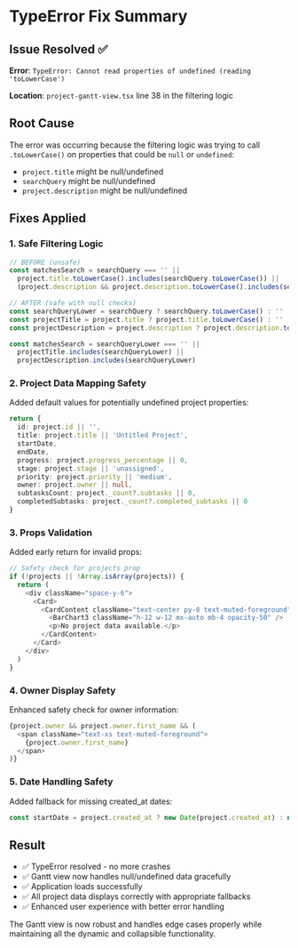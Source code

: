 # TypeError Fix Summary

## Issue Resolved ✅

**Error**: `TypeError: Cannot read properties of undefined (reading 'toLowerCase')`

**Location**: `project-gantt-view.tsx` line 38 in the filtering logic

## Root Cause
The error was occurring because the filtering logic was trying to call `.toLowerCase()` on properties that could be `null` or `undefined`:
- `project.title` might be null/undefined
- `searchQuery` might be null/undefined  
- `project.description` might be null/undefined

## Fixes Applied

### 1. **Safe Filtering Logic**
```typescript
// BEFORE (unsafe)
const matchesSearch = searchQuery === '' || 
  project.title.toLowerCase().includes(searchQuery.toLowerCase()) ||
  (project.description && project.description.toLowerCase().includes(searchQuery.toLowerCase()))

// AFTER (safe with null checks)
const searchQueryLower = searchQuery ? searchQuery.toLowerCase() : ''
const projectTitle = project.title ? project.title.toLowerCase() : ''
const projectDescription = project.description ? project.description.toLowerCase() : ''

const matchesSearch = searchQueryLower === '' || 
  projectTitle.includes(searchQueryLower) ||
  projectDescription.includes(searchQueryLower)
```

### 2. **Project Data Mapping Safety**
Added default values for potentially undefined project properties:
```typescript
return {
  id: project.id || '',
  title: project.title || 'Untitled Project',
  startDate,
  endDate,
  progress: project.progress_percentage || 0,
  stage: project.stage || 'unassigned',
  priority: project.priority || 'medium',
  owner: project.owner || null,
  subtasksCount: project._count?.subtasks || 0,
  completedSubtasks: project._count?.completed_subtasks || 0
}
```

### 3. **Props Validation**
Added early return for invalid props:
```typescript
// Safety check for projects prop
if (!projects || !Array.isArray(projects)) {
  return (
    <div className="space-y-6">
      <Card>
        <CardContent className="text-center py-8 text-muted-foreground">
          <BarChart3 className="h-12 w-12 mx-auto mb-4 opacity-50" />
          <p>No project data available.</p>
        </CardContent>
      </Card>
    </div>
  )
}
```

### 4. **Owner Display Safety**
Enhanced safety check for owner information:
```typescript
{project.owner && project.owner.first_name && (
  <span className="text-xs text-muted-foreground">
    {project.owner.first_name}
  </span>
)}
```

### 5. **Date Handling Safety**
Added fallback for missing created_at dates:
```typescript
const startDate = project.created_at ? new Date(project.created_at) : new Date()
```

## Result
- ✅ TypeError resolved - no more crashes
- ✅ Gantt view now handles null/undefined data gracefully  
- ✅ Application loads successfully
- ✅ All project data displays correctly with appropriate fallbacks
- ✅ Enhanced user experience with better error handling

The Gantt view is now robust and handles edge cases properly while maintaining all the dynamic and collapsible functionality.
